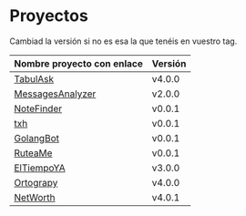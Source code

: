 # Proyectos

Cambiad la versión si no es esa la que tenéis en vuestro tag.

| Nombre proyecto con enlace                                              | Versión |
|-------------------------------------------------------------------------|---------|
| [TabulAsk](https://github.com/Curso-DA-Python-I/TabulAsk)               | v4.0.0  |
| [MessagesAnalyzer](https://github.com/BotAnalyzer/MessagesAnalyzer)     | v2.0.0 |
| [NoteFinder](https://github.com/Python-V-AgilGRX/NoteFinder)            | v0.0.1 |
| [txh](https://github.com/typescript-caterpillar/txh)                    | v0.0.1 |
| [GolangBot](https://github.com/GolangParty/GolangRepo)                  | v0.0.1 |
| [RuteaMe](https://github.com/skladores/RuteaMe)                         | v0.0.1 |
| [ElTiempoYA](https://github.com/Kotlin-Boom-gang/TDD-Kotlin-Team)       | v3.0.0  |
| [Ortograpy](https://github.com/Python-Group-VII/Orthograpy)             | v4.0.0  |
| [NetWorth](https://github.com/team-mhered/NetWorth)                     | v4.0.1  |
